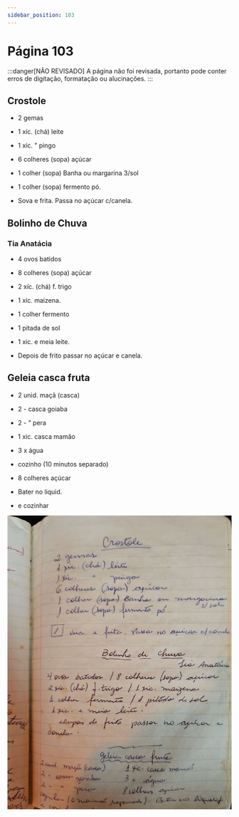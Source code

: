 ```yaml
---
sidebar_position: 103
---
```

# Página 103
:::danger[NÃO REVISADO]
A página não foi revisada, portanto pode conter erros de digitação, formatação ou alucinações.
:::
## Crostole

*   2 gemas
*   1 xíc. (chá) leite
*   1 xíc. " pingo
*   6 colheres (sopa) açúcar
*   1 colher (sopa) Banha ou margarina 3/sol
*   1 colher (sopa) fermento pó.

*   Sova e frita. Passa no açúcar c/canela.

## Bolinho de Chuva
### Tia Anatácia

*   4 ovos batidos
*   8 colheres (sopa) açúcar
*   2 xíc. (chá) f. trigo
*   1 xíc. maizena.
*   1 colher fermento
*   1 pitada de sol
*   1 xic. e meia leite.

*   Depois de frito passar no açúcar e canela.

## Geleia casca fruta

*   2 unid. maçã (casca)
*   2 - casca goiaba
*   2 - " pera
*   1 xic. casca mamão
*   3 x água
*   cozinho (10 minutos separado)
*   8 colheres açúcar

*   Bater no liquid.
*   e cozinhar

![imagem base](./images/page_103.png)